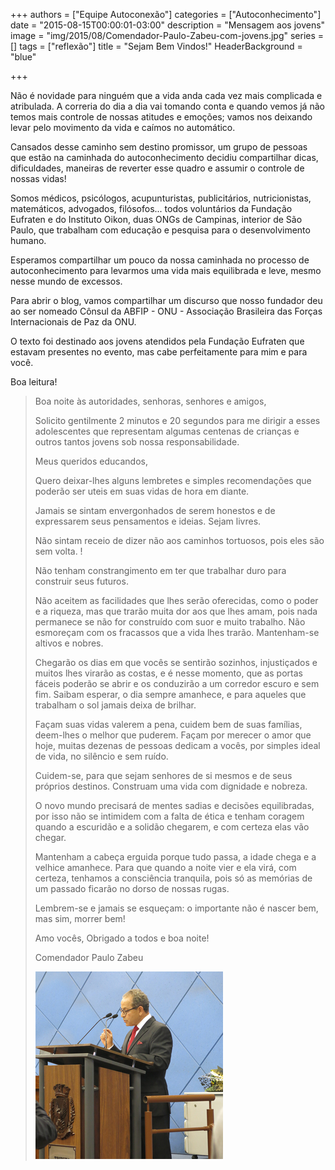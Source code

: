 +++
authors = ["Equipe Autoconexão"]
categories = ["Autoconhecimento"]
date = "2015-08-15T00:00:01-03:00"
description = "Mensagem aos jovens"
image = "img/2015/08/Comendador-Paulo-Zabeu-com-jovens.jpg"
series = []
tags = ["reflexão"]
title = "Sejam Bem Vindos!"
HeaderBackground = "blue"

+++

Não é novidade para ninguém que a vida anda cada vez mais complicada e atribulada. A correria do dia a dia vai tomando conta e quando vemos já não temos mais controle de nossas atitudes e emoções; vamos nos deixando levar pelo movimento da vida e caímos no automático.


<!-- more -->

Cansados desse caminho sem destino promissor, um grupo de pessoas que estão na caminhada do autoconhecimento decidiu compartilhar dicas, dificuldades, maneiras de reverter esse quadro e assumir o controle de nossas vidas!

Somos médicos, psicólogos, acupunturistas, publicitários, nutricionistas, matemáticos, advogados, filósofos... todos voluntários da Fundação Eufraten e do Instituto Oikon, duas ONGs de Campinas, interior de São Paulo, que trabalham com educação e pesquisa para o desenvolvimento humano.

Esperamos compartilhar um pouco da nossa caminhada no processo de autoconhecimento para levarmos uma vida mais equilibrada e leve, mesmo nesse mundo de excessos.

Para abrir o blog, vamos compartilhar um discurso que nosso fundador deu ao ser nomeado Cônsul da ABFIP - ONU - Associação Brasileira das Forças Internacionais de Paz da ONU.

O texto foi destinado aos jovens atendidos pela Fundação Eufraten que estavam presentes no evento, mas cabe perfeitamente para mim e para você.

Boa leitura!


> Boa noite às autoridades,  senhoras, senhores e amigos,
>
> Solicito gentilmente 2 minutos e 20 segundos para me dirigir a esses adolescentes que representam algumas centenas de crianças e outros tantos jovens sob nossa responsabilidade.
>
> Meus queridos educandos,
>
> Quero deixar-lhes alguns lembretes e simples recomendações que poderão ser uteis em suas vidas de hora em diante.
>
> Jamais se sintam envergonhados de serem honestos e de expressarem seus pensamentos e ideias. Sejam livres.
>
> Não sintam receio de dizer não aos caminhos tortuosos, pois eles são sem volta.  !
>
> Não tenham constrangimento em ter que trabalhar duro para construir seus futuros.
>
> Não aceitem as facilidades que lhes serão oferecidas, como o poder e a riqueza, mas que trarão muita dor aos que lhes amam, pois nada permanece se não for construído com suor e muito trabalho. Não esmoreçam  com os fracassos que a vida lhes trarão. Mantenham-se altivos e nobres.
>
> Chegarão os dias em que vocês se sentirão sozinhos, injustiçados e muitos lhes virarão as costas, e é nesse momento, que as portas fáceis poderão se abrir e os conduzirão a um corredor escuro e sem fim. Saibam esperar, o dia sempre amanhece, e para aqueles que trabalham o sol jamais deixa de brilhar.
>
> Façam suas vidas valerem a pena, cuidem bem de suas famílias, deem-lhes o melhor que puderem.  Façam por merecer o amor que hoje, muitas dezenas de pessoas dedicam a vocês, por simples ideal de vida, no silêncio e sem ruído.
>
> Cuidem-se, para que sejam senhores de si mesmos e de seus próprios destinos. Construam uma vida com dignidade e nobreza.
>
> O novo mundo precisará  de mentes sadias e decisões equilibradas, por isso não se intimidem com a falta de ética e tenham coragem quando a escuridão e a solidão chegarem, e com certeza elas vão chegar.
>
> Mantenham a cabeça erguida porque tudo passa, a idade chega e a velhice amanhece. Para que quando a noite vier e ela virá, com certeza, tenhamos a consciência tranquila, pois só as memórias de um passado ficarão no dorso de nossas rugas.
>
> Lembrem-se e jamais se esqueçam: o importante não é nascer bem, mas sim, morrer bem!
>
> Amo vocês,
> Obrigado a todos e boa noite!
>
>
> <footer class="pull-right">Comendador Paulo Zabeu</p><img class="img-responsive" src="/img/2015/08/Comendador-Paulo-Zabeu.jpg" alt="Comendador Paulo Zabeu" style="width:300px;" /></footer>
